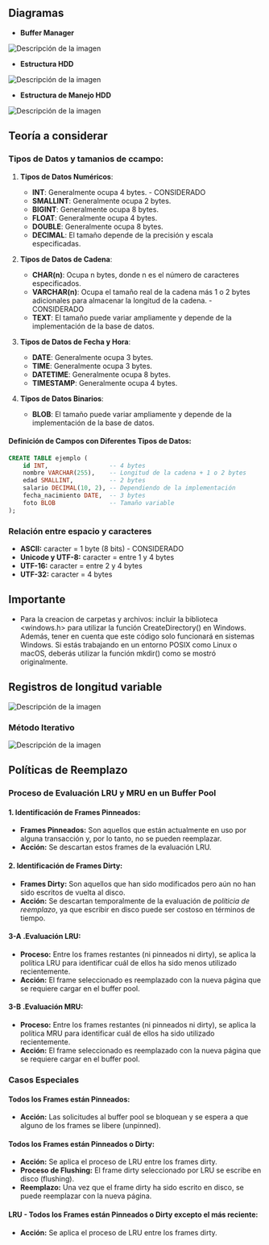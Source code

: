 ## **Diagramas**

- **Buffer Manager**

![Descripción de la imagen](imgs/Diagrama_BufferManager.png)

- **Estructura HDD**

![Descripción de la imagen](imgs/Diagrama_Control_HDD.png)

- **Estructura de Manejo HDD**

![Descripción de la imagen](imgs/Diagrama_Estructura_Espacio_HDD.svg)


## **Teoría a considerar**

### Tipos de Datos y tamanios de ccampo:

1. **Tipos de Datos Numéricos**:
   - **INT**: Generalmente ocupa 4 bytes. - CONSIDERADO
   - **SMALLINT**: Generalmente ocupa 2 bytes.
   - **BIGINT**: Generalmente ocupa 8 bytes.
   - **FLOAT**: Generalmente ocupa 4 bytes.
   - **DOUBLE**: Generalmente ocupa 8 bytes.
   - **DECIMAL**: El tamaño depende de la precisión y escala especificadas.

2. **Tipos de Datos de Cadena**:
   - **CHAR(n)**: Ocupa n bytes, donde n es el número de caracteres especificados. 
   - **VARCHAR(n)**: Ocupa el tamaño real de la cadena más 1 o 2 bytes adicionales para almacenar la longitud de la cadena. - CONSIDERADO
   - **TEXT**: El tamaño puede variar ampliamente y depende de la implementación de la base de datos.

3. **Tipos de Datos de Fecha y Hora**:
   - **DATE**: Generalmente ocupa 3 bytes.
   - **TIME**: Generalmente ocupa 3 bytes.
   - **DATETIME**: Generalmente ocupa 8 bytes.
   - **TIMESTAMP**: Generalmente ocupa 4 bytes.

4. **Tipos de Datos Binarios**:
   - **BLOB**: El tamaño puede variar ampliamente y depende de la implementación de la base de datos.

#### Definición de Campos con Diferentes Tipos de Datos:

```sql
CREATE TABLE ejemplo (
    id INT,                 -- 4 bytes
    nombre VARCHAR(255),    -- Longitud de la cadena + 1 o 2 bytes
    edad SMALLINT,          -- 2 bytes
    salario DECIMAL(10, 2), -- Dependiendo de la implementación
    fecha_nacimiento DATE,  -- 3 bytes
    foto BLOB               -- Tamaño variable
);
```

### Relación entre espacio y caracteres

- **ASCII:** caracter = 1 byte (8 bits) - CONSIDERADO
- **Unicode y UTF-8:** caracter = entre 1 y 4 bytes
- **UTF-16:** caracter = entre 2 y 4 bytes
- **UTF-32:** caracter = 4 bytes

## **Importante**

- Para la creacion de carpetas y archivos: incluir la biblioteca <windows.h> para utilizar la función CreateDirectory() en Windows. Además, tener en cuenta que este código solo funcionará en sistemas Windows. Si estás trabajando en un entorno POSIX como Linux o macOS, deberás utilizar la función mkdir() como se mostró originalmente.

## **Registros de longitud variable**

![Descripción de la imagen](imgs/Ecuacion_Longitud_TD.png)

### **Método Iterativo**

![Descripción de la imagen](imgs/Metodo_Iterativo.png)


## **Políticas de Reemplazo**

### **Proceso de Evaluación LRU y MRU en un Buffer Pool**

#### 1. Identificación de Frames Pinneados:

- **Frames Pinneados:** Son aquellos que están actualmente en uso por alguna transacción y, por lo tanto, no se pueden reemplazar.
- **Acción:** Se descartan estos frames de la evaluación LRU.

#### 2. Identificación de Frames Dirty:

- **Frames Dirty:** Son aquellos que han sido modificados pero aún no han sido escritos de vuelta al disco.
- **Acción:** Se descartan temporalmente de la evaluación de *políticia de reemplazo*, ya que escribir en disco puede ser costoso en términos de tiempo.

#### 3-A .Evaluación LRU:

- **Proceso:** Entre los frames restantes (ni pinneados ni dirty), se aplica la política LRU para identificar cuál de ellos ha sido menos utilizado recientemente.
- **Acción:** El frame seleccionado es reemplazado con la nueva página que se requiere cargar en el buffer pool.

#### 3-B .Evaluación MRU:

- **Proceso:** Entre los frames restantes (ni pinneados ni dirty), se aplica la política MRU para identificar cuál de ellos ha sido utilizado recientemente.
- **Acción:** El frame seleccionado es reemplazado con la nueva página que se requiere cargar en el buffer pool.


### **Casos Especiales**

#### Todos los Frames están Pinneados:

- **Acción:** Las solicitudes al buffer pool se bloquean y se espera a que alguno de los frames se libere (unpinned).

#### Todos los Frames están Pinneados o Dirty:

- **Acción:** Se aplica el proceso de LRU entre los frames dirty.
- **Proceso de Flushing:** El frame dirty seleccionado por LRU se escribe en disco (flushing).
- **Reemplazo:** Una vez que el frame dirty ha sido escrito en disco, se puede reemplazar con la nueva página.

#### LRU - Todos los Frames están Pinneados o Dirty excepto el más reciente:
- **Acción:** Se aplica el proceso de LRU entre los frames dirty.
